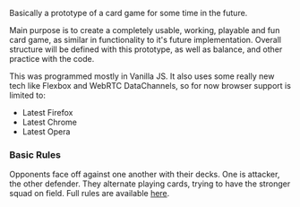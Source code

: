 Basically a prototype of a card game for some time in the future. 

Main purpose is to create a completely usable, working, playable and fun
card game, as similar in functionality to it's future implementation. Overall
structure will be defined with this prototype, as well as balance, and other
practice with the code.

This was programmed mostly in Vanilla JS. It also uses some really new tech like 
Flexbox and WebRTC DataChannels, so for now browser support is limited to:

- Latest Firefox
- Latest Chrome
- Latest Opera

### Basic Rules

Opponents face off against one another with their decks. One is attacker, the other 
defender. They alternate playing cards, trying to have the stronger squad on field. Full rules 
are available [here](https://docs.google.com/document/d/1_F8nJnIw4iQ41A3Ck53LpAcom_8wTxXLTzWX6hG-8XA/edit?usp=sharing).
